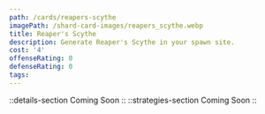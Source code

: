 ```yaml
---
path: /cards/reapers-scythe
imagePath: /shard-card-images/reapers_scythe.webp
title: Reaper's Scythe
description: Generate Reaper's Scythe in your spawn site.
cost: '4'
offenseRating: 0
defenseRating: 0
tags:
---
```

::details-section
Coming Soon
::
::strategies-section
Coming Soon
::
